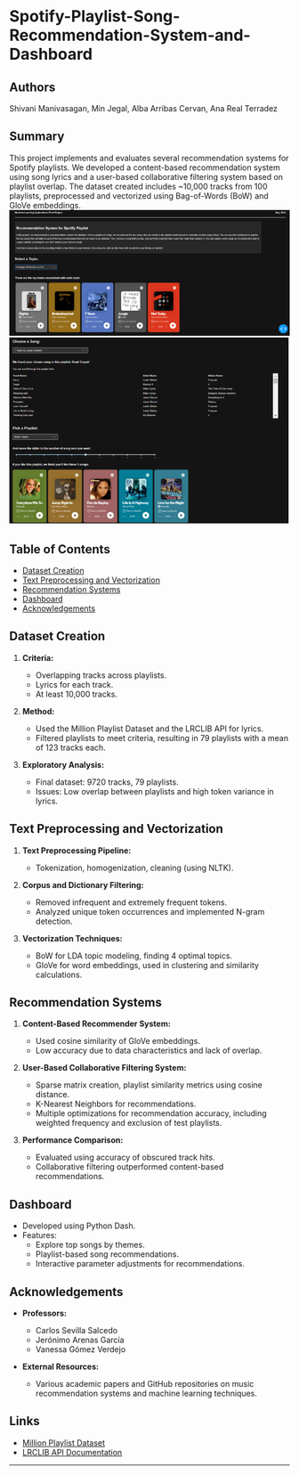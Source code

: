 # Spotify-Playlist-Song-Recommendation-System-and-Dashboard

## Authors
 Shivani Manivasagan, Min Jegal, Alba Arribas Cervan, Ana Real Terradez

## Summary
This project implements and evaluates several recommendation systems for Spotify playlists. We developed a content-based recommendation system using song lyrics and a user-based collaborative filtering system based on playlist overlap. The dataset created includes ~10,000 tracks from 100 playlists, preprocessed and vectorized using Bag-of-Words (BoW) and GloVe embeddings.
![](https://github.com/gaallmin/Spotify-Playlist-Song-Recommendation-System-and-Dashboard/blob/main/figs/dash_overview1.PNG)
![](https://github.com/gaallmin/Spotify-Playlist-Song-Recommendation-System-and-Dashboard/blob/main/figs/dash_overview2.PNG)

## Table of Contents
- [Dataset Creation](#dataset-creation)
- [Text Preprocessing and Vectorization](#text-preprocessing-and-vectorization)
- [Recommendation Systems](#recommendation-systems)
- [Dashboard](#dashboard)
- [Acknowledgements](#acknowledgements)

## Dataset Creation
1. **Criteria:**
   - Overlapping tracks across playlists.
   - Lyrics for each track.
   - At least 10,000 tracks.

2. **Method:**
   - Used the Million Playlist Dataset and the LRCLIB API for lyrics.
   - Filtered playlists to meet criteria, resulting in 79 playlists with a mean of 123 tracks each.

3. **Exploratory Analysis:**
   - Final dataset: 9720 tracks, 79 playlists.
   - Issues: Low overlap between playlists and high token variance in lyrics.

## Text Preprocessing and Vectorization
1. **Text Preprocessing Pipeline:**
   - Tokenization, homogenization, cleaning (using NLTK).

2. **Corpus and Dictionary Filtering:**
   - Removed infrequent and extremely frequent tokens.
   - Analyzed unique token occurrences and implemented N-gram detection.

3. **Vectorization Techniques:**
   - BoW for LDA topic modeling, finding 4 optimal topics.
   - GloVe for word embeddings, used in clustering and similarity calculations.

## Recommendation Systems
1. **Content-Based Recommender System:**
   - Used cosine similarity of GloVe embeddings.
   - Low accuracy due to data characteristics and lack of overlap.

2. **User-Based Collaborative Filtering System:**
   - Sparse matrix creation, playlist similarity metrics using cosine distance.
   - K-Nearest Neighbors for recommendations.
   - Multiple optimizations for recommendation accuracy, including weighted frequency and exclusion of test playlists.

3. **Performance Comparison:**
   - Evaluated using accuracy of obscured track hits.
   - Collaborative filtering outperformed content-based recommendations.

## Dashboard
- Developed using Python Dash.
- Features: 
  - Explore top songs by themes.
  - Playlist-based song recommendations.
  - Interactive parameter adjustments for recommendations.

## Acknowledgements
- **Professors:**
  - Carlos Sevilla Salcedo
  - Jerónimo Arenas García
  - Vanessa Gómez Verdejo

- **External Resources:**
  - Various academic papers and GitHub repositories on music recommendation systems and machine learning techniques.

## Links
- [Million Playlist Dataset](https://www.aicrowd.com/challenges/spotify-million-playlist-dataset-challenge)
- [LRCLIB API Documentation](https://lrclib.net/docs)

---

